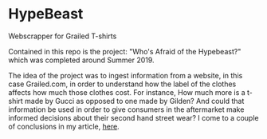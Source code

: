 # HypeBeast
Webscrapper for Grailed T-shirts

Contained in this repo is the project: "Who's Afraid of the Hypebeast?" which was completed around Summer 2019.

The idea of the project was to ingest information from a website, in this case Grailed.com, in order to understand how the label of the clothes affects how much those clothes cost. For instance, How much more is a t-shirt made by Gucci as opposed to one made by Gilden? And could that information be used in order to give consumers in the aftermarket make informed decisions about their second hand street wear? I come to a couple of conclusions in my article, [here](www.google.com). 

